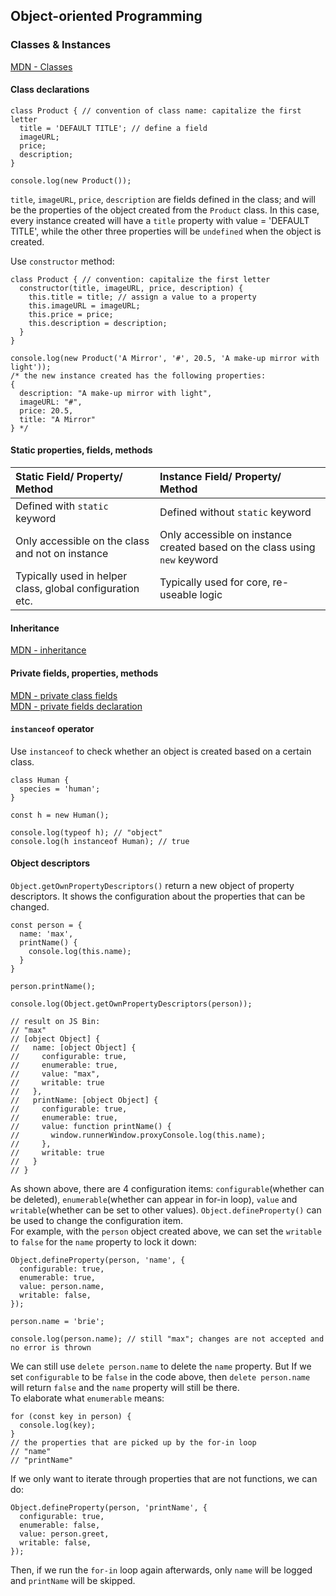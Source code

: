 ## Object-oriented Programming
 
### Classes & Instances

[MDN - Classes](https://developer.mozilla.org/en-US/docs/Web/JavaScript/Reference/Classes)

#### Class declarations
```
class Product { // convention of class name: capitalize the first letter
  title = 'DEFAULT TITLE'; // define a field
  imageURL;
  price;
  description;
}

console.log(new Product());
```
`title`, `imageURL`, `price`, `description` are fields defined in the class; and will be the properties of the object created from the `Product` class. In this case, every instance created will have a `title` property with value = 'DEFAULT TITLE', while the other three properties will be `undefined` when the object is created.
<br />

Use `constructor` method:
```
class Product { // convention: capitalize the first letter
  constructor(title, imageURL, price, description) {
    this.title = title; // assign a value to a property
    this.imageURL = imageURL;
    this.price = price;
    this.description = description;
  }
}

console.log(new Product('A Mirror', '#', 20.5, 'A make-up mirror with light'));
/* the new instance created has the following properties:
{
  description: "A make-up mirror with light",
  imageURL: "#",
  price: 20.5,
  title: "A Mirror"
} */
```

#### Static properties, fields, methods
| Static Field/ Property/ Method                            | Instance Field/ Property/ Method                                           |
|:----------------------------------------------------------|:---------------------------------------------------------------------------|
| Defined with `static` keyword                             | Defined without `static` keyword                                           |
| Only accessible on the class and not on instance          | Only accessible on instance created based on the class using `new` keyword |
| Typically used in helper class, global configuration etc. | Typically used for core, re-useable logic                                  |

#### Inheritance
[MDN - inheritance](https://developer.mozilla.org/en-US/docs/Learn/JavaScript/Objects/Inheritance)

#### Private fields, properties, methods
[MDN - private class fields](https://developer.mozilla.org/en-US/docs/Web/JavaScript/Reference/Classes/Private_class_fields)<br />
[MDN - private fields declaration](https://developer.mozilla.org/en-US/docs/Web/JavaScript/Reference/Classes#:~:text=Private%20field%20declarations,-Using%20private%20fields&text=By%20defining%20things%20which%20are,front%20in%20a%20field%20declaration.)

#### `instanceof` operator
Use `instanceof` to check whether an object is created based on a certain class.
```
class Human {
  species = 'human';
}

const h = new Human();

console.log(typeof h); // "object"
console.log(h instanceof Human); // true
```

#### Object descriptors
`Object.getOwnPropertyDescriptors()` return a new object of property descriptors. It shows the configuration about the properties that can be changed.
```
const person = {
  name: 'max',
  printName() {
    console.log(this.name);
  }
}

person.printName();

console.log(Object.getOwnPropertyDescriptors(person));

// result on JS Bin:
// "max"
// [object Object] {
//   name: [object Object] {
//     configurable: true,
//     enumerable: true,
//     value: "max",
//     writable: true
//   },
//   printName: [object Object] {
//     configurable: true,
//     enumerable: true,
//     value: function printName() {
//       window.runnerWindow.proxyConsole.log(this.name);
//     },
//     writable: true
//   }
// }
```
As shown above, there are 4 configuration items: `configurable`(whether can be deleted), `enumerable`(whether can appear in for-in loop), `value` and `writable`(whether can be set to other values). `Object.defineProperty()` can be used to change the configuration item.<br />
For example, with the `person` object created above, we can set the `writable` to `false` for the `name` property to lock it down:
```
Object.defineProperty(person, 'name', {
  configurable: true,
  enumerable: true,
  value: person.name,
  writable: false,
});

person.name = 'brie';

console.log(person.name); // still "max"; changes are not accepted and no error is thrown
```
We can still use `delete person.name` to delete the `name` property. But If we set `configurable` to be `false` in the code above, then `delete person.name` will return `false` and the `name` property will still be there.<br />
To elaborate what `enumerable` means: 
```
for (const key in person) {
  console.log(key);
}
// the properties that are picked up by the for-in loop
// "name"
// "printName"
```
If we only want to iterate through properties that are not functions, we can do:
```
Object.defineProperty(person, 'printName', {
  configurable: true,
  enumerable: false,
  value: person.greet,
  writable: false,
});
```
Then, if we run the `for-in` loop again afterwards, only `name` will be logged and `printName` will be skipped.
